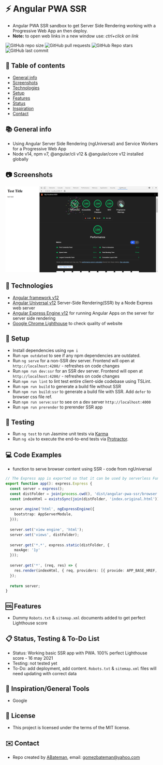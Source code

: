 # :zap: Angular PWA SSR

* Angular PWA SSR sandbox to get Server Side Rendering working with a Progressive Web App an then deploy.
* **Note:** to open web links in a new window use: _ctrl+click on link_

![GitHub repo size](https://img.shields.io/github/repo-size/AndrewJBateman/angular-pwa-ssr?style=plastic)
![GitHub pull requests](https://img.shields.io/github/issues-pr/AndrewJBateman/angular-pwa-ssr?style=plastic)
![GitHub Repo stars](https://img.shields.io/github/stars/AndrewJBateman/angular-pwa-ssr?style=plastic)
![GitHub last commit](https://img.shields.io/github/last-commit/AndrewJBateman/angular-pwa-ssr?style=plastic)

## :page_facing_up: Table of contents

* [General info](#general-info)
* [Screenshots](#screenshots)
* [Technologies](#technologies)
* [Setup](#setup)
* [Features](#features)
* [Status](#status)
* [Inspiration](#inspiration)
* [Contact](#contact)

## :books: General info

* Using Angular Server Side Rendering (ngUniversal) and Service Workers for a Progressive Web App
* Node v14, npm v7, @angular/cli v12 & @angular/core v12 installed globally

## :camera: Screenshots

![Frontend screenshot](./img/lighthouse.png)

## :signal_strength: Technologies

* [Angular framework v12](https://angular.io/)
* [Angular Universal v12](https://angular.io/guide/universal) Server-Side Rendering(SSR) by a Node Express web server
* [Angular Express Engine v12](https://www.npmjs.com/package/@nguniversal/express-engine) for running Angular Apps on the server for server side rendering
* [Google Chrome Lighthouse](https://developers.google.com/web/tools/lighthouse) to check quality of website

## :floppy_disk: Setup

* Install dependencies using `npm i`
* Run `npm outdated` to see if any npm dependencies are outdated.
* Run `ng serve` for a non-SSR dev server. Frontend will open at `http://localhost:4200/` - refreshes on code changes
* Run `npm run dev:ssr` for an SSR dev server. Frontend will open at `http://localhost:4200/` - refreshes on code changes
* Run `npm run lint` to lint test entire client-side codebase using TSLint.
* Run `npm run build` to generate a build file without SSR
* Run `npm run build:ssr` to generate a build file with SSR. Add `defer` to browser css file ref.
* Run `npm run serve:ssr` to see on a dev server `http://localhost:4000`
* Run `npm run prerender` to prerender SSR app

## :wrench: Testing

* Run `ng test` to run Jasmine unit tests via [Karma](https://karma-runner.github.io)
* Run `ng e2e` to execute the end-to-end tests via [Protractor](http://www.protractortest.org/).

## :computer: Code Examples

* function to serve browser content using SSR - code from ngUniversal

```typescript
// The Express app is exported so that it can be used by serverless Functions.
export function app(): express.Express {
  const server = express();
  const distFolder = join(process.cwd(), 'dist/angular-pwa-ssr/browser');
  const indexHtml = existsSync(join(distFolder, 'index.original.html')) ? 'index.original.html' : 'index';

  server.engine('html', ngExpressEngine({
    bootstrap: AppServerModule,
  }));

  server.set('view engine', 'html');
  server.set('views', distFolder);

  server.get('*.*', express.static(distFolder, {
    maxAge: '1y'
  }));

  server.get('*', (req, res) => {
    res.render(indexHtml, { req, providers: [{ provide: APP_BASE_HREF, useValue: req.baseUrl }] });
  });

  return server;
}

```

## :cool: Features

* Dummy `Robots.txt` & `sitemap.xml` documents added to get perfect Lighthouse score

## :clipboard: Status, Testing & To-Do List

* Status: Working basic SSR app with PWA. 100% perfect Lighthouse score - 16 may 2021
* Testing: not tested yet
* To-Do: add deployment, add content.  `Robots.txt` & `sitemap.xml` files will need updating with correct data

## :clap: Inspiration/General Tools

* Google

## :file_folder: License

* This project is licensed under the terms of the MIT license.

## :envelope: Contact

* Repo created by [ABateman](https://github.com/AndrewJBateman), email: gomezbateman@yahoo.com
